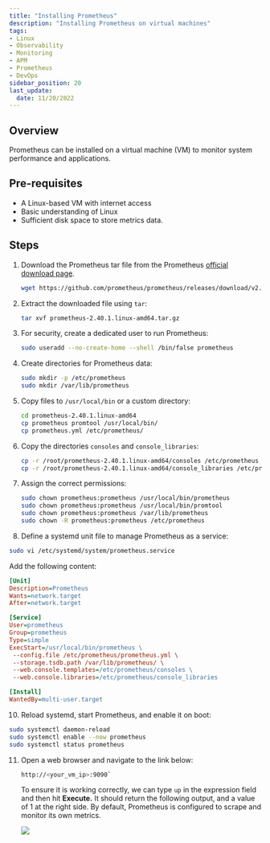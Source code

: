 ```yaml
---
title: "Installing Prometheus"
description: "Installing Prometheus on virtual machines"
tags: 
- Linux
- Observability
- Monitoring 
- APM
- Prometheus
- DevOps
sidebar_position: 20
last_update:
  date: 11/20/2022
---
```


## Overview

Prometheus can be installed on a virtual machine (VM) to monitor system performance and applications.

## Pre-requisites  

- A Linux-based VM with internet access
- Basic understanding of Linux
- Sufficient disk space to store metrics data.  

## Steps  

1. Download the Prometheus tar file from the Prometheus [official download page](https://prometheus.io/download/).

   ```bash
   wget https://github.com/prometheus/prometheus/releases/download/v2.40.1/prometheus-2.40.1.linux-amd64.tar.gz
   ```  

3. Extract the downloaded file using `tar`:  

   ```bash
   tar xvf prometheus-2.40.1.linux-amd64.tar.gz
   ```  

4. For security, create a dedicated user to run Prometheus:  

   ```bash
   sudo useradd --no-create-home --shell /bin/false prometheus
   ```  

5. Create directories for Prometheus data:

    ```bash
    sudo mkdir -p /etc/prometheus
    sudo mkdir /var/lib/prometheus 
    ```

6. Copy files to `/usr/local/bin` or a custom directory:  

   ```bash
   cd prometheus-2.40.1.linux-amd64
   cp prometheus promtool /usr/local/bin/
   cp prometheus.yml /etc/prometheus/
   ```  

7. Copy the directories `consoles` and `console_libraries`:

    ```bash
    cp -r /root/prometheus-2.40.1.linux-amd64/consoles /etc/prometheus
    cp -r /root/prometheus-2.40.1.linux-amd64/console_libraries /etc/prometheus 
    ```

8. Assign the correct permissions:  
   
   ```bash
   sudo chown prometheus:prometheus /usr/local/bin/prometheus
   sudo chown prometheus:prometheus /usr/local/bin/promtool
   sudo chown prometheus:prometheus /var/lib/prometheus
   sudo chown -R prometheus:prometheus /etc/prometheus
   ```  

9.  Define a systemd unit file to manage Prometheus as a service:  
   
   ```bash
   sudo vi /etc/systemd/system/prometheus.service
   ```  
   
   Add the following content:  
   
   ```ini
   [Unit]
   Description=Prometheus 
   Wants=network.target
   After=network.target

   [Service]
   User=prometheus
   Group=prometheus
   Type=simple
   ExecStart=/usr/local/bin/prometheus \
    --config.file /etc/prometheus/prometheus.yml \
    --storage.tsdb.path /var/lib/prometheus/ \
    --web.console.templates=/etc/prometheus/consoles \
    --web.console.libraries=/etc/prometheus/console_libraries

   [Install]
   WantedBy=multi-user.target
   ```  

10. Reload systemd, start Prometheus, and enable it on boot:  

   ```bash
   sudo systemctl daemon-reload
   sudo systemctl enable --now prometheus
   sudo systemctl status prometheus
   ```  

11. Open a web browser and navigate to the link below:

    ```bash
    http://<your_vm_ip>:9090`
    ```
    
    To ensure it is working correctly, we can type `up` in the expression field and then hit **Execute.** It should return the following output, and a value of 1 at the right side. By default, Prometheus is configured to scrape and monitor its own metrics.

    ![](/img/docs/12102024-observability-prometheus-working-now-up-1.png)